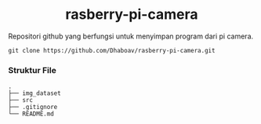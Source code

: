 # <div align="center">rasberry-pi-camera</div>

Repositori github yang berfungsi untuk menyimpan program dari pi camera.
```git
git clone https://github.com/Dhaboav/rasberry-pi-camera.git
```

### Struktur File
```
. 
├── img_dataset
├── src
├── .gitignore
└── README.md
```